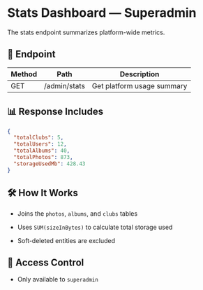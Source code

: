 # Stats Dashboard — Superadmin

The stats endpoint summarizes platform-wide metrics.

## 📌 Endpoint

| Method | Path             | Description                |
|--------|------------------|----------------------------|
| GET    | /admin/stats     | Get platform usage summary |

## 📊 Response Includes

```json
{
  "totalClubs": 5,
  "totalUsers": 12,
  "totalAlbums": 40,
  "totalPhotos": 873,
  "storageUsedMb": 428.43
}

```

## 🛠 How It Works

-   Joins the `photos`, `albums`, and `clubs` tables
    
-   Uses `SUM(sizeInBytes)` to calculate total storage used
    
-   Soft-deleted entities are excluded
    

## 🔐 Access Control

-   Only available to `superadmin`